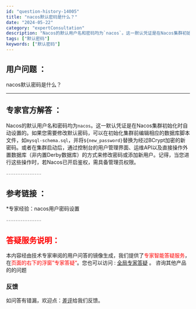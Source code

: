 ```yaml
---
id: "question-history-14005"
title: "nacos默认密码是什么？"
date: "2024-05-22"
category: "expertConsultation"
description: "Nacos的默认用户名和密码均为`nacos`。这一默认凭证是在Nacos集群初始化时自动设置的。如果您需要修改默认密码，可以在初始化集群前编辑相应的数据库脚本文件，如`mysql-schema.sql`，并将`$new_password`替换为经过BCrypt加密的新密码。或者在集群启动后，通过控"
tags: ["默认密码"]
keywords: ["默认密码"]
---
```


## 用户问题 ： 
 nacos默认密码是什么？  

---------------
## 专家官方解答 ：

Nacos的默认用户名和密码均为`nacos`。这一默认凭证是在Nacos集群初始化时自动设置的。如果您需要修改默认密码，可以在初始化集群前编辑相应的数据库脚本文件，如`mysql-schema.sql`，并将`${new_password}`替换为经过BCrypt加密的新密码。或者在集群启动后，通过控制台的用户管理界面、运维API以及直接操作外置数据库（非内置Derby数据库）的方式来修改密码或添加新用户。记得，当您进行这些操作时，若Nacos已开启鉴权，需具备管理员权限。


<font color="#949494">---------------</font> 


## 参考链接 ：

*专家经验：nacos用户密码设置 


 <font color="#949494">---------------</font> 
 


## <font color="#FF0000">答疑服务说明：</font> 

本内容经由技术专家审阅的用户问答的镜像生成，我们提供了<font color="#FF0000">专家智能答疑服务</font>，在<font color="#FF0000">页面的右下的浮窗”专家答疑“</font>。您也可以访问 : [全局专家答疑](https://answer.opensource.alibaba.com/docs/intro) 。 咨询其他产品的的问题

### 反馈
如问答有错漏，欢迎点：[差评](https://ai.nacos.io/user/feedbackByEnhancerGradePOJOID?enhancerGradePOJOId=14014)给我们反馈。
